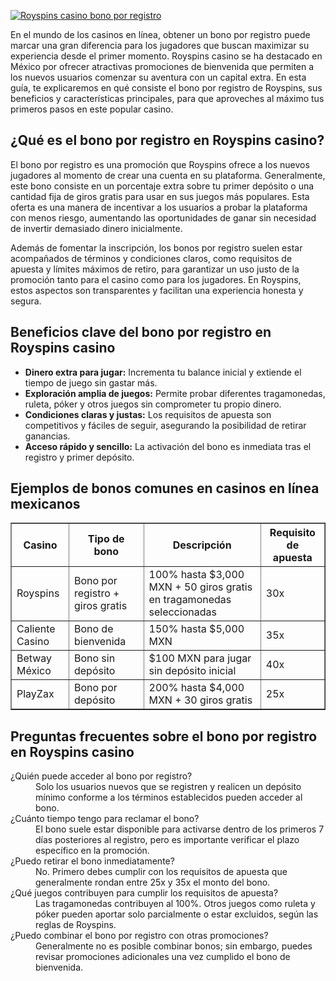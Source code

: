 [![Royspins casino bono por registro](https://123-caf.pages.dev/gitsignup.png)](https://vrmoo.ru/Bt82HjjY)

<p>En el mundo de los casinos en línea, obtener un bono por registro puede marcar una gran diferencia para los jugadores que buscan maximizar su experiencia desde el primer momento. Royspins casino se ha destacado en México por ofrecer atractivas promociones de bienvenida que permiten a los nuevos usuarios comenzar su aventura con un capital extra. En esta guía, te explicaremos en qué consiste el bono por registro de Royspins, sus beneficios y características principales, para que aproveches al máximo tus primeros pasos en este popular casino.</p>  <h2>¿Qué es el bono por registro en Royspins casino?</h2> <p>El bono por registro es una promoción que Royspins ofrece a los nuevos jugadores al momento de crear una cuenta en su plataforma. Generalmente, este bono consiste en un porcentaje extra sobre tu primer depósito o una cantidad fija de giros gratis para usar en sus juegos más populares. Esta oferta es una manera de incentivar a los usuarios a probar la plataforma con menos riesgo, aumentando las oportunidades de ganar sin necesidad de invertir demasiado dinero inicialmente.</p>  <p>Además de fomentar la inscripción, los bonos por registro suelen estar acompañados de términos y condiciones claros, como requisitos de apuesta y límites máximos de retiro, para garantizar un uso justo de la promoción tanto para el casino como para los jugadores. En Royspins, estos aspectos son transparentes y facilitan una experiencia honesta y segura.</p>  <h2>Beneficios clave del bono por registro en Royspins casino</h2> <ul>   <li><strong>Dinero extra para jugar:</strong> Incrementa tu balance inicial y extiende el tiempo de juego sin gastar más.</li>   <li><strong>Exploración amplia de juegos:</strong> Permite probar diferentes tragamonedas, ruleta, póker y otros juegos sin comprometer tu propio dinero.</li>   <li><strong>Condiciones claras y justas:</strong> Los requisitos de apuesta son competitivos y fáciles de seguir, asegurando la posibilidad de retirar ganancias.</li>   <li><strong>Acceso rápido y sencillo:</strong> La activación del bono es inmediata tras el registro y primer depósito.</li> </ul>  <h2>Ejemplos de bonos comunes en casinos en línea mexicanos</h2> <table border="1" cellspacing="0" cellpadding="5">   <thead>     <tr>       <th>Casino</th>       <th>Tipo de bono</th>       <th>Descripción</th>       <th>Requisito de apuesta</th>     </tr>   </thead>   <tbody>     <tr>       <td>Royspins</td>       <td>Bono por registro + giros gratis</td>       <td>100% hasta $3,000 MXN + 50 giros gratis en tragamonedas seleccionadas</td>       <td>30x</td>     </tr>     <tr>       <td>Caliente Casino</td>       <td>Bono de bienvenida</td>       <td>150% hasta $5,000 MXN</td>       <td>35x</td>     </tr>     <tr>       <td>Betway México</td>       <td>Bono sin depósito</td>       <td>$100 MXN para jugar sin depósito inicial</td>       <td>40x</td>     </tr>     <tr>       <td>PlayZax</td>       <td>Bono por depósito</td>       <td>200% hasta $4,000 MXN + 30 giros gratis</td>       <td>25x</td>     </tr>   </tbody> </table>  <h2>Preguntas frecuentes sobre el bono por registro en Royspins casino</h2> <dl>   <dt>¿Quién puede acceder al bono por registro?</dt>   <dd>Solo los usuarios nuevos que se registren y realicen un depósito mínimo conforme a los términos establecidos pueden acceder al bono.</dd>    <dt>¿Cuánto tiempo tengo para reclamar el bono?</dt>   <dd>El bono suele estar disponible para activarse dentro de los primeros 7 días posteriores al registro, pero es importante verificar el plazo específico en la promoción.</dd>    <dt>¿Puedo retirar el bono inmediatamente?</dt>   <dd>No. Primero debes cumplir con los requisitos de apuesta que generalmente rondan entre 25x y 35x el monto del bono.</dd>    <dt>¿Qué juegos contribuyen para cumplir los requisitos de apuesta?</dt>   <dd>Las tragamonedas contribuyen al 100%. Otros juegos como ruleta y póker pueden aportar solo parcialmente o estar excluidos, según las reglas de Royspins.</dd>    <dt>¿Puedo combinar el bono por registro con otras promociones?</dt>   <dd>Generalmente no es posible combinar bonos; sin embargo, puedes revisar promociones adicionales una vez cumplido el bono de bienvenida.</dd> </dl>